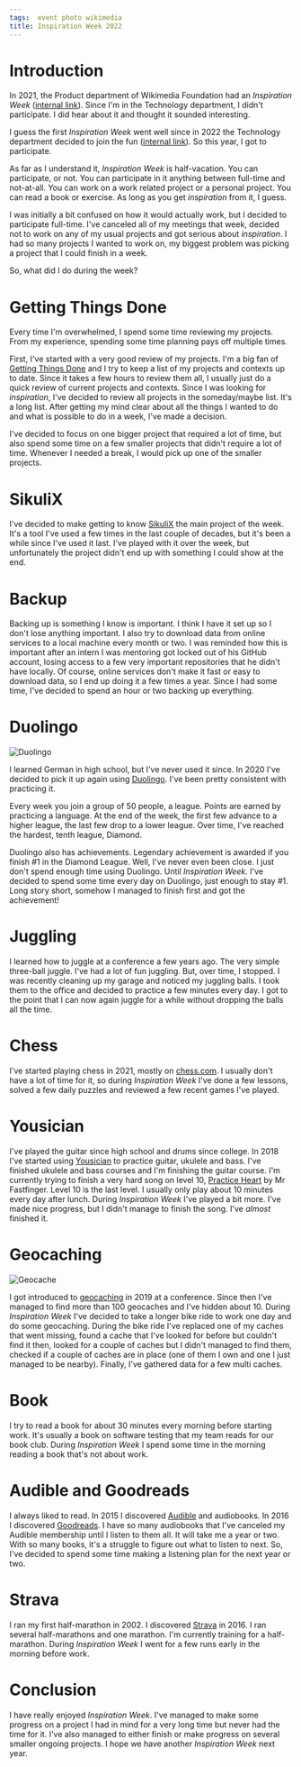```yaml
---
tags:  event photo wikimedia
title: Inspiration Week 2022
---
```

# Introduction

In 2021, the Product department of Wikimedia Foundation had an *Inspiration Week* ([internal link](https://office.wikimedia.org/wiki/Product/Inspiration_Week)). Since I'm in the Technology department, I didn't participate. I did hear about it and thought it sounded interesting.

I guess the first *Inspiration Week* went well since in 2022 the Technology department decided to join the fun ([internal link](https://office.wikimedia.org/wiki/Engineering/Inspiration_Week_2022)). So this year, I got to participate.

As far as I understand it, *Inspiration Week* is half-vacation. You can participate, or not. You can participate in it anything between full-time and not-at-all. You can work on a work related project or a personal project. You can read a book or exercise. As long as you get *inspiration* from it, I guess.

I was initially a bit confused on how it would actually work, but I decided to participate full-time. I've canceled all of my meetings that week, decided not to work on any of my usual projects and got serious about *inspiration*. I had so many projects I wanted to work on, my biggest problem was picking a project that I could finish in a week.

So, what did I do during the week?

# Getting Things Done

Every time I'm overwhelmed, I spend some time reviewing my projects. From my experience, spending some time planning pays off multiple times.

First, I've started with a very good review of my projects. I'm a big fan of [Getting Things Done](https://en.wikipedia.org/wiki/Getting_Things_Done) and I try to keep a list of my projects and contexts up to date. Since it takes a few hours to review them all, I usually just do a quick review of current projects and contexts. Since I was looking for *inspiration*, I've decided to review all projects in the someday/maybe list. It's a long list. After getting my mind clear about all the things I wanted to do and what is possible to do in a week, I've made a decision.

I've decided to focus on one bigger project that required a lot of time, but also spend some time on a few smaller projects that didn't require a lot of time. Whenever I needed a break, I would pick up one of the smaller projects.

# SikuliX

I've decided to make getting to know [SikuliX](https://phabricator.wikimedia.org/T243397) the main project of the week. It's a tool I've used a few times in the last couple of decades, but it's been a while since I've used it last. I've played with it over the week, but unfortunately the project didn't end up with something I could show at the end.

# Backup

Backing up is something I know is important. I think I have it set up so I don't lose anything important. I also try to download data from online services to a local machine every month or two. I was reminded how this is important after an intern I was mentoring got locked out of his GitHub account, losing access to a few very important repositories that he didn't have locally. Of course, online services don't make it fast or easy to download data, so I end up doing it a few times a year. Since I had some time, I've decided to spend an hour or two backing up everything.

# Duolingo

![Duolingo](assets/inspiration-week-2022/duolingo.jpg "Duolingo")

I learned German in high school, but I've never used it since. In 2020 I've decided to pick it up again using [Duolingo](https://www.duolingo.com). I've been pretty consistent with practicing it.

Every week you join a group of 50 people, a league. Points are earned by practicing a language. At the end of the week, the first few advance to a higher league, the last few drop to a lower league. Over time, I've reached the hardest, tenth league, Diamond.

Duolingo also has achievements. Legendary achievement is awarded if you finish #1 in the Diamond League. Well, I've never even been close. I just don't spend enough time using Duolingo. Until *Inspiration Week*. I've decided to spend some time every day on Duolingo, just enough to stay #1. Long story short, somehow I managed to finish first and got the achievement!

# Juggling

I learned how to juggle at a conference a few years ago. The very simple three-ball juggle. I've had a lot of fun juggling. But, over time, I stopped. I was recently cleaning up my garage and noticed my juggling balls. I took them to the office and decided to practice a few minutes every day. I got to the point that I can now again juggle for a while without dropping the balls all the time.

# Chess

I've started playing chess in 2021, mostly on [chess.com](https://www.chess.com). I usually don't have a lot of time for it, so during *Inspiration Week* I've done a few lessons, solved a few daily puzzles and reviewed a few recent games I've played.

# Yousician

I've played the guitar since high school and drums since college. In 2018 I've started using [Yousician](https://yousician.com) to practice guitar, ukulele and bass. I've finished ukulele and bass courses and I'm finishing the guitar course. I'm currently trying to finish a very hard song on level 10, [Practice Heart](https://yousician.com/songs/guitar/practice-heart/568dcb7ae8dec34ab05e6808) by Mr Fastfinger. Level 10 is the last level. I usually only play about 10 minutes every day after lunch. During *Inspiration Week* I've played a bit more. I've made nice progress, but I didn't manage to finish the song. I've *almost* finished it.

# Geocaching

![Geocache](assets/inspiration-week-2022/geocache.jpg "Geocache")

I got introduced to [geocaching](https://www.geocaching.com) in 2019 at a conference. Since then I've managed to find more than 100 geocaches and I've hidden about 10. During *Inspiration Week* I've decided to take a longer bike ride to work one day and do some geocaching. During the bike ride I've replaced one of my caches that went missing, found a cache that I've looked for before but couldn't find it then, looked for a couple of caches but I didn't managed to find them, checked if a couple of caches are in place (one of them I own and one I just managed to be nearby). Finally, I've gathered data for a few multi caches.

# Book

I try to read a book for about 30 minutes every morning before starting work. It's usually a book on software testing that my team reads for our book club. During *Inspiration Week* I spend some time in the morning reading a book that's not about work.

# Audible and Goodreads

I always liked to read. In 2015 I discovered [Audible](https://www.audible.com) and audiobooks. In 2016 I discovered [Goodreads](https://www.goodreads.com). I have so many audiobooks that I've canceled my Audible membership until I listen to them all. It will take me a year or two. With so many books, it's a struggle to figure out what to listen to next. So, I've decided to spend some time making a listening plan for the next year or two.

# Strava

I ran my first half-marathon in 2002. I discovered [Strava](https://www.strava.com) in 2016. I ran several half-marathons and one marathon. I'm currently training for a half-marathon. During *Inspiration Week* I went for a few runs early in the morning before work.

# Conclusion

I have really enjoyed *Inspiration Week*. I've managed to make some progress on a project I had in mind for a very long time but never had the time for it. I've also managed to either finish or make progress on several smaller ongoing projects. I hope we have another *Inspiration Week* next year.
